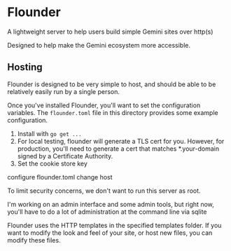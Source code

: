 # Flounder

A lightweight server to help users build simple Gemini sites over http(s)

Designed to help make the Gemini ecosystem more accessible.

## Hosting

Flounder is designed to be very simple to host, and should be able to be relatively easily run by a single person.

Once you've installed Flounder, you'll want to set the configuration variables. The `flounder.toml` file in this directory provides some example configuration.

1. Install with `go get ...`
2. For local testing, flounder will generate a TLS cert for you. However, for production, you'll need to generate a cert that matches \*.your-domain signed by a Certificate Authority.
3. Set the cookie store key

configure flounder.toml
change host

To limit security concerns, we don't want to run this server as root.

I'm working on an admin interface and some admin tools, but right now, you'll have to do a lot of administration at the command line via sqlite

Flounder uses the HTTP templates in the specified templates folder. If you want to modify the look and feel of your site, or host new files, you can modify these files.


